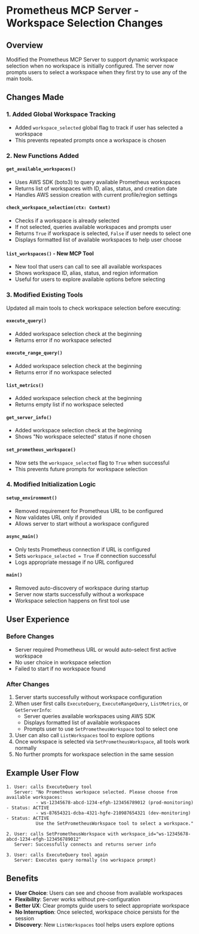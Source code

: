 # Prometheus MCP Server - Workspace Selection Changes

## Overview
Modified the Prometheus MCP Server to support dynamic workspace selection when no workspace is initially configured. The server now prompts users to select a workspace when they first try to use any of the main tools.

## Changes Made

### 1. Added Global Workspace Tracking
- Added `workspace_selected` global flag to track if user has selected a workspace
- This prevents repeated prompts once a workspace is chosen

### 2. New Functions Added

#### `get_available_workspaces()`
- Uses AWS SDK (boto3) to query available Prometheus workspaces
- Returns list of workspaces with ID, alias, status, and creation date
- Handles AWS session creation with current profile/region settings

#### `check_workspace_selection(ctx: Context)`
- Checks if a workspace is already selected
- If not selected, queries available workspaces and prompts user
- Returns `True` if workspace is selected, `False` if user needs to select one
- Displays formatted list of available workspaces to help user choose

#### `list_workspaces()` - New MCP Tool
- New tool that users can call to see all available workspaces
- Shows workspace ID, alias, status, and region information
- Useful for users to explore available options before selecting

### 3. Modified Existing Tools
Updated all main tools to check workspace selection before executing:

#### `execute_query()`
- Added workspace selection check at the beginning
- Returns error if no workspace selected

#### `execute_range_query()`
- Added workspace selection check at the beginning
- Returns error if no workspace selected

#### `list_metrics()`
- Added workspace selection check at the beginning
- Returns empty list if no workspace selected

#### `get_server_info()`
- Added workspace selection check at the beginning
- Shows "No workspace selected" status if none chosen

#### `set_prometheus_workspace()`
- Now sets the `workspace_selected` flag to `True` when successful
- This prevents future prompts for workspace selection

### 4. Modified Initialization Logic

#### `setup_environment()`
- Removed requirement for Prometheus URL to be configured
- Now validates URL only if provided
- Allows server to start without a workspace configured

#### `async_main()`
- Only tests Prometheus connection if URL is configured
- Sets `workspace_selected = True` if connection successful
- Logs appropriate message if no URL configured

#### `main()`
- Removed auto-discovery of workspace during startup
- Server now starts successfully without a workspace
- Workspace selection happens on first tool use

## User Experience

### Before Changes
- Server required Prometheus URL or would auto-select first active workspace
- No user choice in workspace selection
- Failed to start if no workspace found

### After Changes
1. Server starts successfully without workspace configuration
2. When user first calls `ExecuteQuery`, `ExecuteRangeQuery`, `ListMetrics`, or `GetServerInfo`:
   - Server queries available workspaces using AWS SDK
   - Displays formatted list of available workspaces
   - Prompts user to use `SetPrometheusWorkspace` tool to select one
3. User can also call `ListWorkspaces` tool to explore options
4. Once workspace is selected via `SetPrometheusWorkspace`, all tools work normally
5. No further prompts for workspace selection in the same session

## Example User Flow

```
1. User: calls ExecuteQuery tool
   Server: "No Prometheus workspace selected. Please choose from available workspaces:
           - ws-12345678-abcd-1234-efgh-123456789012 (prod-monitoring) - Status: ACTIVE
           - ws-87654321-dcba-4321-hgfe-210987654321 (dev-monitoring) - Status: ACTIVE
           Use the SetPrometheusWorkspace tool to select a workspace."

2. User: calls SetPrometheusWorkspace with workspace_id="ws-12345678-abcd-1234-efgh-123456789012"
   Server: Successfully connects and returns server info

3. User: calls ExecuteQuery tool again
   Server: Executes query normally (no workspace prompt)
```

## Benefits
- **User Choice**: Users can see and choose from available workspaces
- **Flexibility**: Server works without pre-configuration
- **Better UX**: Clear prompts guide users to select appropriate workspace
- **No Interruption**: Once selected, workspace choice persists for the session
- **Discovery**: New `ListWorkspaces` tool helps users explore options
